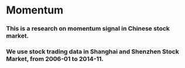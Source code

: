 # Momentum
### This is a research on momentum signal in Chinese stock market.
### We use stock trading data in Shanghai and Shenzhen Stock Market, from 2006-01 to 2014-11.
